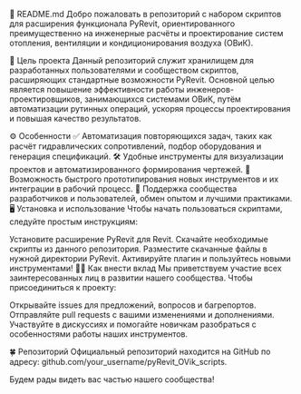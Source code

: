 📌 README.md
Добро пожаловать в репозиторий с набором скриптов для расширения функционала PyRevit, ориентированного преимущественно на инженерные расчёты и проектирование систем отопления, вентиляции и кондиционирования воздуха (ОВиК).

🎯 Цель проекта
Данный репозиторий служит хранилищем для разработанных пользователями и сообществом скриптов, расширяющих стандартные возможности PyRevit. Основной целью является повышение эффективности работы инженеров-проектировщиков, занимающихся системами ОВиК, путём автоматизации рутинных операций, ускоряя процессы проектирования и повышая качество результатов.

⚙️ Особенности
✅ Автоматизация повторяющихся задач, таких как расчёт гидравлических сопротивлений, подбор оборудования и генерация спецификаций.
🛠 Удобные инструменты для визуализации проектов и автоматизированного формирования чертежей.
🔧 Возможность быстрого прототипирования новых инструментов и их интеграции в рабочий процесс.
💬 Поддержка сообщества разработчиков и пользователей, обмен опытом и лучшими практиками.
🖥 Установка и использование
Чтобы начать пользоваться скриптами, следуйте простым инструкциям:

Установите расширение PyRevit для Revit.
Скачайте необходимые скрипты из данного репозитория.
Разместите скачанные файлы в нужной директории PyRevit.
Активируйте плагин и пользуйтесь новыми инструментами!
👩‍💻 Как внести вклад
Мы приветствуем участие всех заинтересованных лиц в развитии нашего сообщества. Чтобы присоединиться к проекту:

Открывайте issues для предложений, вопросов и багрепортов.
Отправляйте pull requests с вашими изменениями и дополнениями.
Участвуйте в дискуссиях и помогайте новичкам разобраться с особенностями работы наших инструментов.

🍀 Репозиторий
Официальный репозиторий находится на GitHub по адресу: github.com/your_username/pyRevit_OVik_scripts.

Будем рады видеть вас частью нашего сообщества!
